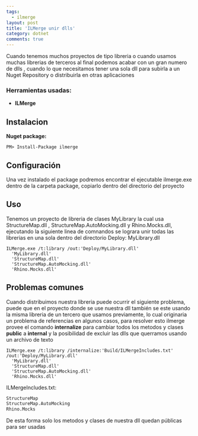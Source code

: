 ```yaml
---
tags:
  - ilmerge
layout: post
title: 'ILMerge unir dlls'
category: dotnet
comments: true
---
```


Cuando tenemos muchos proyectos de tipo libreria o cuando usamos muchas librerias de terceros al final podemos acabar con un gran numero de dlls , cuando lo que necesitamos tener una sola dll para subirla a un Nuget Repository o distribuirla en otras aplicaciones
### Herramientas usadas:
- **ILMerge**



## Instalacion

**Nuget package:**

```dosbatch
PM> Install-Package ilmerge
```


## Configuración 

Una vez instalado el package podremos encontrar el ejecutable ilmerge.exe dentro de la carpeta package, copiarlo dentro del directorio del proyecto

## Uso
Tenemos un proyecto de libreria de clases MyLibrary la cual usa StructureMap.dll , StructureMap.AutoMocking.dll y  Rhino.Mocks.dll, ejecutando la siguiente linea de comnandos se lograra unir todas las librerias en una sola dentro del directorio Deploy: MyLibrary.dll

```dosbatch
ILMerge.exe /t:library /out:'Deploy/MyLibrary.dll'
  'MyLibrary.dll'
  'StructureMap.dll'
  'StructureMap.AutoMocking.dll'
  'Rhino.Mocks.dll'
```
## Problemas comunes

Cuando distribuimos nuestra libreria puede ocurrir el siguiente problema, puede que en el proyecto donde se use nuestra dll también se este usando la misma libreria de un tercero que usamos previamente, lo cual originaria un problema de referencias en algunos casos, para resolver esto ilmerge provee el comando **internalize** para cambiar todos los metodos y clases **public** a **internal** y la posibilidad de excluir las dlls que querramos usando un archivo de texto

```dosbatch
ILMerge.exe /t:library /internalize:'Build/ILMergeIncludes.txt' /out:'Deploy/MyLibrary.dll'
  'MyLibrary.dll'
  'StructureMap.dll'
  'StructureMap.AutoMocking.dll'
  'Rhino.Mocks.dll'
```

ILMergeIncludes.txt:

```sh
StructureMap
StructureMap.AutoMocking
Rhino.Mocks
```	

De esta forma solo los metodos y clases de nuestra dll quedan públicas para ser usadas 
